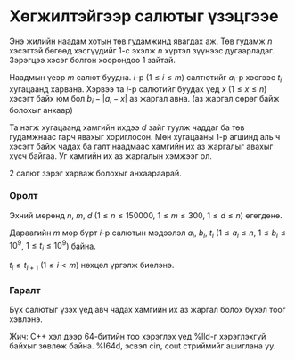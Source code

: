 Хөгжилтэйгээр салютыг үзэцгээе
==============================

Энэ жилийн наадам хотын төв гудамжинд явагдах аж. Төв гудамж $n$ хэсэгтэй бөгөөд
хэсгүүдийг $1$-с эхэлж $n$ хүртэл зүүнээс дугаарладаг. Зэрэгцээ хэсэг болгон
хоорондоо $1$ зайтай.

Наадмын үеэр $m$ салют буудна. $i$-р ($1 ≤ i ≤ m$) салтютийг $a_i$-р хэсгээс
$t_i$ хугацаанд харвана. Хэрвээ та $i$-р салютийг буудах үед $x$ ($1 ≤ x ≤ n$)
хэсэгт байх юм бол $b_i-|a_i-x|$ аз жаргал авна. (аз жаргал сөрөг байж болохыг
анхаар)

Та нэгж хугацаанд хамгийн ихдээ $d$ зайг туулж чаддаг ба төв гудамжнаас гарч
явахыг хориглосон.  Мөн хугацааны 1-р агшинд аль ч хэсэгт байж чадах ба галт
наадмаас хамгийн их аз жаргалыг авахыг хүсч байгаа. Уг хамгийн их аз жаргалын
хэмжээг ол.

2 салют зэрэг харваж болохыг анхаараарай.

### Оролт
Эхний мөрөнд $n$, $m$, $d$ ($1 ≤ n≤ 150000$, $1 ≤ m ≤ 300$, $1 ≤ d ≤ n$)
өгөгдөнө.

Дараагийн $m$ мөр бүрт $i$-р салютын мэдээлэл $a_i$, $b_i$, $t_i$ ($1 ≤ a_i ≤
n$, $1 ≤ b_i ≤ 10^9$, $1 ≤ t_i ≤ 10^9$) байна.

$t_i ≤ t_{i+1}$ ($1 ≤ i < m$) нөхцөл үргэлж биелэнэ.


### Гаралт
Бүх салютыг үзэх үед авч чадах хамгийн их аз жаргал болох бүхэл тоог хэвлэнэ.

Жич: C++ хэл дээр 64-битийн тоо хэрэглэх үед %lld-г хэрэглэхгүй байхыг зөвлөж
байна. %I64d, эсвэл cin, cout стриймийг ашиглана уу.
